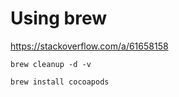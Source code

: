 # Using brew #

<https://stackoverflow.com/a/61658158>

```shell
brew cleanup -d -v 
```
 
```shell
brew install cocoapods 
```
